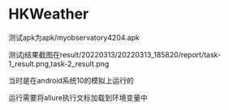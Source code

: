 # HKWeather
测试apk为apk/myobservatory4204.apk

测试j结果截图在result/20220313/20220313_185820/report/task-1_result.png,task-2_result.png

当时是在android系统10的模拟上运行的

运行需要将allure执行文标加载到环境变量中